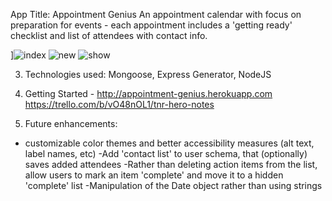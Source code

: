 App Title: Appointment Genius
An appointment calendar with focus on preparation for events - each appointment includes a 'getting ready' checklist and list of attendees with contact info.

]![index](https://user-images.githubusercontent.com/50636191/177364357-eae41b65-5642-4cf3-b46d-d3ef25c3fe5e.PNG)
![new](https://user-images.githubusercontent.com/50636191/177364450-b478cdab-29a5-4729-818b-b26670ea69ee.PNG)
![show](https://user-images.githubusercontent.com/50636191/177364499-e753e6bc-56b9-4fbe-8cbe-c35beec7fe4e.PNG)



3. Technologies used: Mongoose, Express Generator, NodeJS

4. Getting Started - http://appointment-genius.herokuapp.com
                     https://trello.com/b/vO48nOL1/tnr-hero-notes
                      
5. Future enhancements: 

- customizable color themes and better accessibility measures (alt text, label names, etc)
-Add 'contact list' to user schema, that (optionally) saves added attendees
-Rather than deleting action items from the list, allow users to mark an item 'complete' and move it to a hidden 'complete' list
-Manipulation of the Date object rather than using strings
